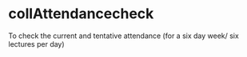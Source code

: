 # collAttendancecheck
To check the current and tentative attendance (for a six day week/ six lectures per day)
